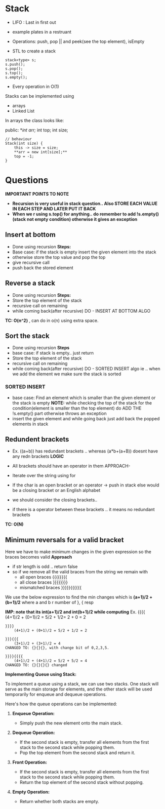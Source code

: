 # Stack

- LIFO : Last in first out
- example plates in a restruant

- Operations: push, pop || and peek(see the top element), isEmpty

- STL to create a stack

```
stack<type> s;
s.push();
s.pop();
s.top();
s.empty();
```

- Every operation in O(1)

Stacks can be implemented using

- arrays
- Linked List

In arrays the class looks like:

public:
        **int *arr;**
        int top;
        int size;

    // behaviour
    Stack(int size) {
        this -> size = size;
        **arr = new int[size];**
        top = -1;
    }

# Questions

**IMPORTANT POINTS TO NOTE**

- **Recursion is very useful in stack question.. Also STORE EACH VALUE IN EACH STEP AND LATER PUT IT BACK**
- **When we r using s.top() for anything.. do remember to add !s.empty() (stack not empty condition) otherwise it gives an exception**


## Insert at bottom

- Done using recursion
**Steps:**
- Base case: if the stack is empty insert the given element into the stack
- otherwise store the top value and pop the top
- give recursive call
- push back the stored element



## Reverse a stack

- Done using recursion
**Steps:**
- Store the top element of the stack
- recursive call on remaining
- while coming back(after recursive) DO - INSERT AT BOTTOM ALGO

**TC: O(n^2)** , can do in o(n) using extra space.



## Sort the stack

- Done using recursion
**Steps**
- base case: if stack is empty.. just return
- Store the top element of the stack
- recursive call on remaining
- while coming back(after recursive) DO - SORTED INSERT algo ie .. when we add the element we make sure the stack is sorted

### SORTED INSERT

- base case: Find an element which is smaller than the given element or the stack is empty 
**NOTE:** while checking the top of the stack for the condition(element is smaller than the top element) do ADD THE !s.empty() part otherwise throws an exception 
- insert the given element and while going back just add back the popped elements in stack




## Redundent brackets
- Ex. ((a+b)) has redundant brackets .. whereas (a*b+(a+B)) doesnt have any redn brackets
**LOGIC**
- All brackets should have an operator in them
APPROACH-

- Iterate over the string using for
- If the char is an open bracket or an operator -> push in stack
else would be a closing bracket or an English alphabet
- we should consider the closing brackets.. 
- if there is a operator between these brackets .. it means no redundant brackets 

**TC: O(N)**




## Minimum reversals for a valid bracket
Here  we have to make minimum changes in the given expression so the braces becomes valid
**Approach**
- if str length is odd .. return false
- so if we remove all the valid braces from the string we remain with
    - all open braces {{{{{{{{
    - all close braces }}}}}}}}
    - mismatched braces }}}}}{{{{{{
    

We use the below expression to find the min changes which is 
**(a+1)/2 + (b+1)/2** where a and b r number of }, { resp

**IMP: note that its int(a+1)/2 and int(b+1)/2 while computing**
Ex. {{{{
        (4+1)/2 + (0+1)/2 = 5/2 + 1/2= 2 + 0 = 2

    }}}}
        (4+1)/2 + (0+1)/2 = 5/2 + 1/2 = 2 

    }}}{{{
        (3+1)/2 + (3+1)/2 = 4
    CHANGED TO: {}{}{}, with change bit of 0,2,3,5.

    }}}}{{{{
        (4+1)/2 + (4+1)/2 = 5/2 + 5/2 = 4
    CHANGED TO: {}{}{}{} changed 
    

**Implementing Queue using Stack:**

To implement a queue using a stack, we can use two stacks. One stack will serve as the main storage for elements, and the other stack will be used temporarily for enqueue and dequeue operations.

Here's how the queue operations can be implemented:

1. **Enqueue Operation:**
   - Simply push the new element onto the main stack.

2. **Dequeue Operation:**
   - If the second stack is empty, transfer all elements from the first stack to the second stack while popping them.
   - Pop the top element from the second stack and return it.

3. **Front Operation:**
   - If the second stack is empty, transfer all elements from the first stack to the second stack while popping them.
   - Return the top element of the second stack without popping.

4. **Empty Operation:**
   - Return whether both stacks are empty.

